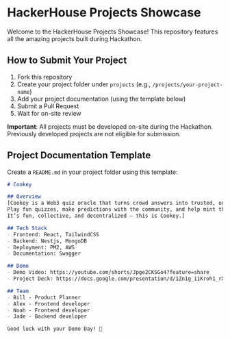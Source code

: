 # HackerHouse Projects Showcase

Welcome to the HackerHouse Projects Showcase! This repository features all the amazing projects built during Hackathon.

## How to Submit Your Project

1. Fork this repository
2. Create your project folder under `projects` (e.g., `/projects/your-project-name`)
3. Add your project documentation (using the template below)
4. Submit a Pull Request
5. Wait for on-site review

**Important**: All projects must be developed on-site during the Hackathon. Previously developed projects are not eligible for submission.

## Project Documentation Template

Create a `README.md` in your project folder using this template:

```markdown
# Cookey

## Overview
[Cookey is a Web3 quiz oracle that turns crowd answers into trusted, on-chain truth.
Play fun quizzes, make predictions with the community, and help mint the most likely answers on-chain.
It’s fun, collective, and decentralized — this is Cookey.]

## Tech Stack
- Frontend: React, TailwindCSS
- Backend: Nestjs, MongoDB
- Deployment: PM2, AWS
- Documentation: Swagger

## Demo
- Demo Video: https://youtube.com/shorts/Jpge2CKSGo4?feature=share
- Project Deck: https://docs.google.com/presentation/d/1Zn1g_i1Kroh1_rXd3I4m_GS3-TMxe3abYFWQZqqIIkE/edit?usp=sharing

## Team
- Bill - Product Planner
- Alex - Frontend developer
- Noah - Frontend developer
- Jade - Backend developer

Good luck with your Demo Day! 🚀